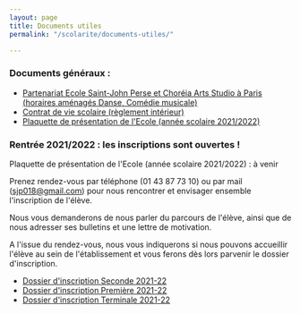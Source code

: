 ```yaml
---
layout: page
title: Documents utiles
permalink: "/scolarite/documents-utiles/"

---
```

### Documents généraux :

* [Partenariat Ecole Saint-John Perse et Choréia Arts Studio à Paris (horaires aménagés Danse, Comédie musicale)](/images/Plaquette_SJPC.pdf)
* [Contrat de vie scolaire (règlement intérieur)](/images/Contrat_vie_scolaire_2018_2019.pdf)
* [Plaquette de présentation de l'Ecole (année scolaire 2021/2022)](https://ecoles-sjp.fr/uploads/plaquette-ecole-saint-john-perse-2021-2022.pdf)

### Rentrée 2021/2022 : les inscriptions sont ouvertes !

Plaquette de présentation de l'Ecole (année scolaire 2021/2022) : à venir

Prenez rendez-vous par téléphone (01 43 87 73 10) ou par mail (sjp018@gmail.com) pour nous rencontrer et envisager ensemble l'inscription de l'élève.

Nous vous demanderons de nous parler du parcours de l'élève, ainsi que de nous adresser ses bulletins et une lettre de motivation.

A l'issue du rendez-vous, nous vous indiquerons si nous pouvons accueillir l'élève au sein de l'établissement et vous ferons dès lors parvenir le dossier d'inscription.

* [Dossier d'inscription Seconde 2021-22](https://ecoles-sjp.fr/uploads/fiche_inscription_seconde_2021_2022.pdf)
* [Dossier d'inscription Première 2021-22](https://ecoles-sjp.fr/uploads/fiche_inscription_premiere_2021_2022.pdf)
* [Dossier d'inscription Terminale 2021-22](https://ecoles-sjp.fr/uploads/fiche_inscription_terminale_2021_2022.pdf)